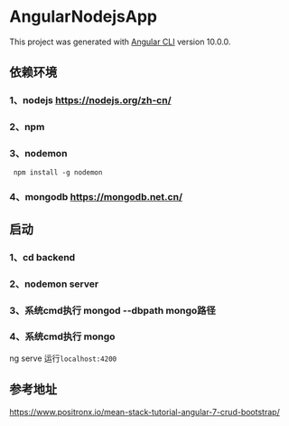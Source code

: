 # AngularNodejsApp

This project was generated with [Angular CLI](https://github.com/angular/angular-cli) version 10.0.0.
## 依赖环境
  ### 1、nodejs https://nodejs.org/zh-cn/
  ### 2、npm
  ### 3、nodemon
     npm install -g nodemon
  ### 4、mongodb https://mongodb.net.cn/

## 启动
  ### 1、cd backend
  ### 2、nodemon server
  ### 3、系统cmd执行 mongod --dbpath  mongo路径
  ### 4、系统cmd执行 mongo

  ng serve 运行`localhost:4200`
## 参考地址
  https://www.positronx.io/mean-stack-tutorial-angular-7-crud-bootstrap/

